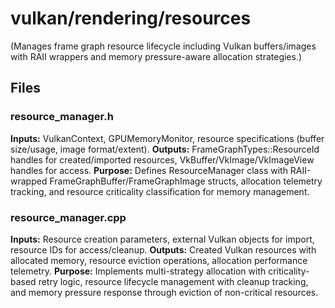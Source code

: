 # vulkan/rendering/resources

(Manages frame graph resource lifecycle including Vulkan buffers/images with RAII wrappers and memory pressure-aware allocation strategies.)

## Files

### resource_manager.h
**Inputs:** VulkanContext, GPUMemoryMonitor, resource specifications (buffer size/usage, image format/extent).
**Outputs:** FrameGraphTypes::ResourceId handles for created/imported resources, VkBuffer/VkImage/VkImageView handles for access.
**Purpose:** Defines ResourceManager class with RAII-wrapped FrameGraphBuffer/FrameGraphImage structs, allocation telemetry tracking, and resource criticality classification for memory management.

### resource_manager.cpp  
**Inputs:** Resource creation parameters, external Vulkan objects for import, resource IDs for access/cleanup.
**Outputs:** Created Vulkan resources with allocated memory, resource eviction operations, allocation performance telemetry.
**Purpose:** Implements multi-strategy allocation with criticality-based retry logic, resource lifecycle management with cleanup tracking, and memory pressure response through eviction of non-critical resources.